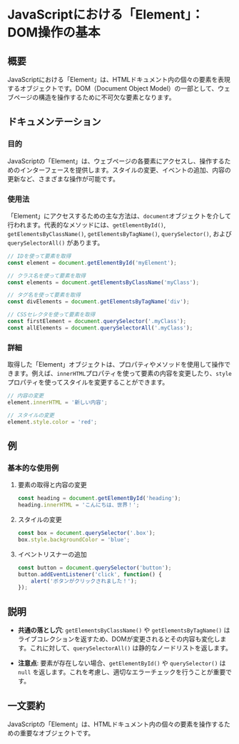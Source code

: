 <!--
Meta Description: # JavaScriptにおける「Element」：DOM操作の基本 ## 概要 JavaScriptにおける「Element」は、HTMLドキュメント内の個々の要素を表現するオブジェクトです。DOM（Document Object Model）の一部として、ウェブページの構造を操作するために不可欠...
Meta Keywords: document, element, const, queryselector, javascript
-->

# JavaScriptにおける「Element」：DOM操作の基本

## 概要
JavaScriptにおける「Element」は、HTMLドキュメント内の個々の要素を表現するオブジェクトです。DOM（Document Object Model）の一部として、ウェブページの構造を操作するために不可欠な要素となります。

## ドキュメンテーション
### 目的
JavaScriptの「Element」は、ウェブページの各要素にアクセスし、操作するためのインターフェースを提供します。スタイルの変更、イベントの追加、内容の更新など、さまざまな操作が可能です。

### 使用法
「Element」にアクセスするための主な方法は、`document`オブジェクトを介して行われます。代表的なメソッドには、`getElementById()`, `getElementsByClassName()`, `getElementsByTagName()`, `querySelector()`, および `querySelectorAll()` があります。

```javascript
// IDを使って要素を取得
const element = document.getElementById('myElement');

// クラス名を使って要素を取得
const elements = document.getElementsByClassName('myClass');

// タグ名を使って要素を取得
const divElements = document.getElementsByTagName('div');

// CSSセレクタを使って要素を取得
const firstElement = document.querySelector('.myClass');
const allElements = document.querySelectorAll('.myClass');
```

### 詳細
取得した「Element」オブジェクトは、プロパティやメソッドを使用して操作できます。例えば、`innerHTML`プロパティを使って要素の内容を変更したり、`style`プロパティを使ってスタイルを変更することができます。

```javascript
// 内容の変更
element.innerHTML = '新しい内容';

// スタイルの変更
element.style.color = 'red';
```

## 例
### 基本的な使用例

1. 要素の取得と内容の変更
   ```javascript
   const heading = document.getElementById('heading');
   heading.innerHTML = 'こんにちは、世界！';
   ```

2. スタイルの変更
   ```javascript
   const box = document.querySelector('.box');
   box.style.backgroundColor = 'blue';
   ```

3. イベントリスナーの追加
   ```javascript
   const button = document.querySelector('button');
   button.addEventListener('click', function() {
       alert('ボタンがクリックされました！');
   });
   ```

## 説明
- **共通の落とし穴**: `getElementsByClassName()` や `getElementsByTagName()` はライブコレクションを返すため、DOMが変更されるとその内容も変化します。これに対して、`querySelectorAll()` は静的なノードリストを返します。
  
- **注意点**: 要素が存在しない場合、`getElementById()` や `querySelector()` は `null` を返します。これを考慮し、適切なエラーチェックを行うことが重要です。

## 一文要約
JavaScriptの「Element」は、HTMLドキュメント内の個々の要素を操作するための重要なオブジェクトです。